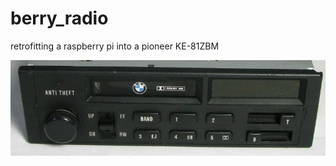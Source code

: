 # berry_radio
retrofitting a raspberry pi into a pioneer KE-81ZBM

![faceplate of KE-81ZBM](https://github.com/tewhalen/pi_car_stereo/blob/master/doc/images/radio6_KE-83ZBM.jpg)